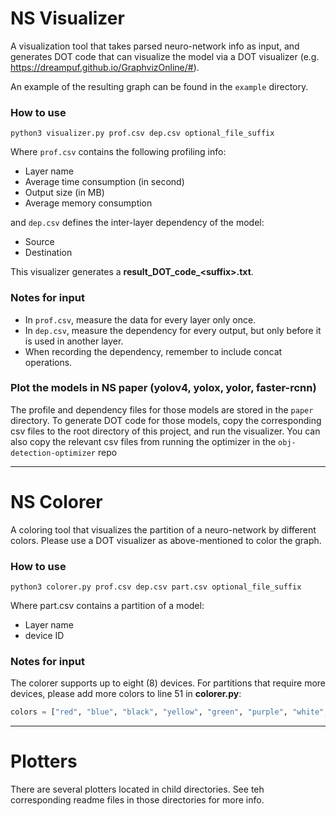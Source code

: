 # NS Visualizer
A visualization tool that takes parsed neuro-network info as input, and generates DOT code that can visualize the model via a DOT visualizer (e.g. https://dreampuf.github.io/GraphvizOnline/#).

An example of the resulting graph can be found in the `example` directory. 
### How to use
```shell
python3 visualizer.py prof.csv dep.csv optional_file_suffix
```
Where `prof.csv` contains the following profiling info: 
- Layer name
- Average time consumption (in second)
- Output size (in MB)
- Average memory consumption

and `dep.csv` defines the inter-layer dependency of the model:
- Source 
- Destination

This visualizer generates a **result_DOT_code_\<suffix>.txt**.

### Notes for input
- In `prof.csv`, measure the data for every layer only once.
- In `dep.csv`, measure the dependency for every output, but only before it is used in another layer.
- When recording the dependency, remember to include concat operations.

### Plot the models in NS paper (yolov4, yolox, yolor, faster-rcnn)
The profile and dependency files for those models are stored in the `paper` directory. To generate DOT code for those models, copy the corresponding csv files to the root directory of this project, and run the visualizer. 
You can also copy the relevant csv files from running the optimizer in the `obj-detection-optimizer` repo

---
# NS Colorer
A coloring tool that visualizes the partition of a neuro-network by different colors. Please use a DOT visualizer as above-mentioned to color the graph.  
### How to use
```shell
python3 colorer.py prof.csv dep.csv part.csv optional_file_suffix 
```

Where part.csv contains a partition of a model:
- Layer name
- device ID

### Notes for input
The colorer supports up to eight (8) devices. For partitions that require more devices, please add more colors to line 51 in **colorer.py**:
```python
colors = ["red", "blue", "black", "yellow", "green", "purple", "white", "orange"]
```
---
# Plotters
There are several plotters located in child directories. See teh corresponding readme files in those directories for more info. 
